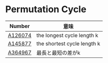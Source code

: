 # Permutation Cycle

| Number | 意味 |
| ----- | ----- | 
| [A126074](https://oeis.org/A126074) | the longest cycle length k |
| [A145877](https://oeis.org/A145877) | the shortest cycle length k |
| [A364967](https://oeis.org/A364967) | 最長と最短の差がk |


